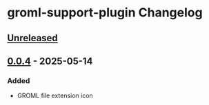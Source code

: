 <!-- Keep a Changelog guide -> https://keepachangelog.com -->

# groml-support-plugin Changelog

## [Unreleased]

## [0.0.4] - 2025-05-14

### Added

- GROML file extension icon

[Unreleased]: https://github.com/HarleyGilpin/groml-support-plugin/compare/v0.0.4...HEAD
[0.0.4]: https://github.com/HarleyGilpin/groml-support-plugin/commits/v0.0.4

